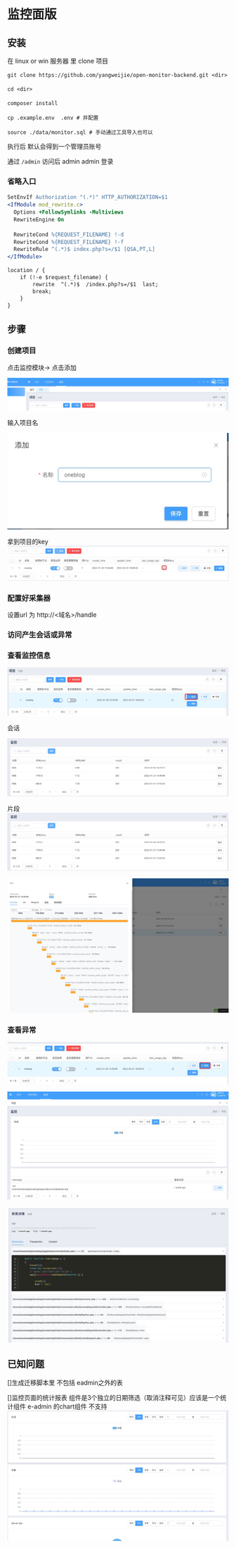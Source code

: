 # 监控面版

## 安装

在 linux or win 服务器 里 clone 项目 

~~~ shell
git clone https://github.com/yangweijie/open-monitor-backend.git <dir>

cd <dir>

composer install

cp .example.env  .env # 并配置

source ./data/monitor.sql # 手动通过工具导入也可以
~~~

执行后 默认会得到一个管理员账号 

通过 `/admin` 访问后 admin admin 登录

### 省略入口

~~~ apache
SetEnvIf Authorization "(.*)" HTTP_AUTHORIZATION=$1
<IfModule mod_rewrite.c>
  Options +FollowSymlinks -Multiviews
  RewriteEngine On

  RewriteCond %{REQUEST_FILENAME} !-d
  RewriteCond %{REQUEST_FILENAME} !-f
  RewriteRule ^(.*)$ index.php?s=/$1 [QSA,PT,L]
</IfModule>
~~~

~~~ nginx
location / {
    if (!-e $request_filename) {
        rewrite  ^(.*)$  /index.php?s=/$1  last;
        break;
    }
}
~~~


## 步骤

### 创建项目

点击监控模块-> 点击添加

![创建项目](./images/20220223141421.jpg "1")

输入项目名

![创建项目](./images/20220223141815.jpg "2")

拿到项目的key
![获取项目的key](./images/20220223141923.jpg "key")

### 配置好采集器

设置url 为 http://<域名>/handle


### 访问产生会话或异常

### 查看监控信息

![查看监控1](./images/20220223155503.jpg "查看监控")

会话

![查看监控2](./images/20220223155521.jpg "会话")

片段
![查看监控3](./images/20220223155521.jpg "片段")

![片段2](./images/20220223155540.jpg "片段2")

### 查看异常

![入口](./images/20220223155808.jpg "入口")

![列表](./images/20220223160100.jpg "异常列表")

![详情](./images/20220223160122.jpg "异常详情")


## 已知问题

[]生成迁移脚本里 不包括 eadmin之外的表

[]监控页面的统计报表 组件是3个独立的日期筛选（取消注释可见）应该是一个统计组件 e-admin 的chart组件 不支持
![统计](./images/20220224082928.jpg "统计")
